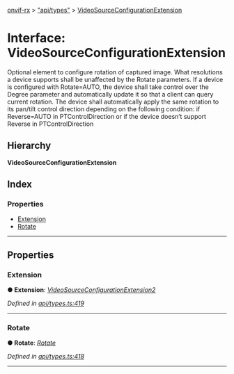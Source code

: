 [onvif-rx](../README.md) > ["api/types"](../modules/_api_types_.md) > [VideoSourceConfigurationExtension](../interfaces/_api_types_.videosourceconfigurationextension.md)

# Interface: VideoSourceConfigurationExtension

Optional element to configure rotation of captured image. What resolutions a device supports shall be unaffected by the Rotate parameters. If a device is configured with Rotate=AUTO, the device shall take control over the Degree parameter and automatically update it so that a client can query current rotation. The device shall automatically apply the same rotation to its pan/tilt control direction depending on the following condition: if Reverse=AUTO in PTControlDirection or if the device doesn’t support Reverse in PTControlDirection

## Hierarchy

**VideoSourceConfigurationExtension**

## Index

### Properties

* [Extension](_api_types_.videosourceconfigurationextension.md#extension)
* [Rotate](_api_types_.videosourceconfigurationextension.md#rotate)

---

## Properties

<a id="extension"></a>

###  Extension

**● Extension**: *[VideoSourceConfigurationExtension2](_api_types_.videosourceconfigurationextension2.md)*

*Defined in [api/types.ts:419](https://github.com/patrickmichalina/onvif-rx/blob/d62cee9/src/api/types.ts#L419)*

___
<a id="rotate"></a>

###  Rotate

**● Rotate**: *[Rotate](_api_types_.rotate.md)*

*Defined in [api/types.ts:418](https://github.com/patrickmichalina/onvif-rx/blob/d62cee9/src/api/types.ts#L418)*

___


